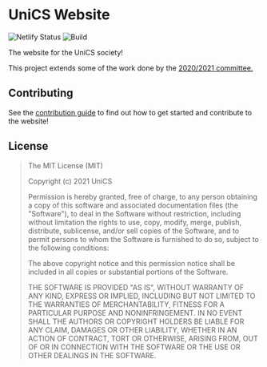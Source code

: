 # UniCS Website

![Netlify Status](https://img.shields.io/netlify/03a47887-702b-4311-9c1e-f82d80510f74)
![Build](https://img.shields.io/github/workflow/status/unicsmcr/unicsmcr.com/Build)

The website for the UniCS society!

This project extends some of the work done by the [2020/2021 committee.](https://github.com/unicsmcr/unicsmcr.com-2020)

## Contributing

See the [contribution guide](./CONTRIBUTING.md) to find out how to get started and contribute to the website!

## License

> The MIT License (MIT)
>
> Copyright (c) 2021 UniCS
>
> Permission is hereby granted, free of charge, to any person obtaining a copy
> of this software and associated documentation files (the "Software"), to deal
> in the Software without restriction, including without limitation the rights
> to use, copy, modify, merge, publish, distribute, sublicense, and/or sell
> copies of the Software, and to permit persons to whom the Software is
> furnished to do so, subject to the following conditions:
>
> The above copyright notice and this permission notice shall be included in all
> copies or substantial portions of the Software.
>
> THE SOFTWARE IS PROVIDED "AS IS", WITHOUT WARRANTY OF ANY KIND, EXPRESS OR
> IMPLIED, INCLUDING BUT NOT LIMITED TO THE WARRANTIES OF MERCHANTABILITY,
> FITNESS FOR A PARTICULAR PURPOSE AND NONINFRINGEMENT. IN NO EVENT SHALL THE
> AUTHORS OR COPYRIGHT HOLDERS BE LIABLE FOR ANY CLAIM, DAMAGES OR OTHER
> LIABILITY, WHETHER IN AN ACTION OF CONTRACT, TORT OR OTHERWISE, ARISING FROM,
> OUT OF OR IN CONNECTION WITH THE SOFTWARE OR THE USE OR OTHER DEALINGS IN THE
> SOFTWARE.
